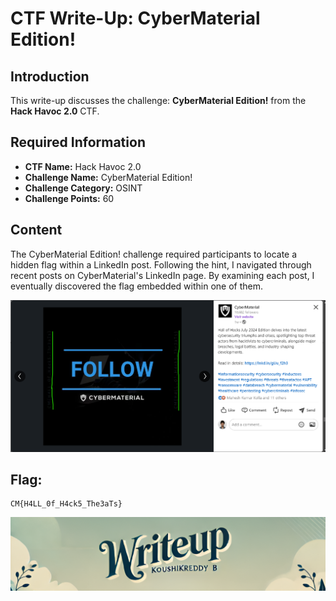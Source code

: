 # CTF Write-Up: CyberMaterial Edition!

## Introduction

This write-up discusses the challenge: **CyberMaterial Edition!** from the **Hack Havoc 2.0** CTF.

## Required Information

- **CTF Name:** Hack Havoc 2.0
- **Challenge Name:** CyberMaterial Edition!
- **Challenge Category:** OSINT
- **Challenge Points:** 60

## Content
The CyberMaterial Edition! challenge required participants to locate a hidden flag within a LinkedIn post. Following the hint, I navigated through recent posts on CyberMaterial's LinkedIn page. By examining each post, I eventually discovered the flag embedded within one of them. 

![](src/images/18.png)

## Flag: 
    CM{H4LL_0f_H4ck5_The3aTs}                 


![CTF Writeup by KoushikReddyB](src/images/Credits.png)